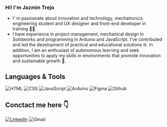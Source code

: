 ### Hi! I'm Jazmin Trejo

- I' m passionate about innovation and technology, mechatronics engineering student and UX designer and front-end developer in training 👩‍💻. 
- I have experience in project management, mechanical design in Solidworks and programming in Arduino and JavaScript. I've contributed and led the development of practical and educational solutions 🌐. In addition, I am an enthusiast of autonomous learning and seek opportunities to apply my skills in environments that promote innovation and sustainable growth 🌱.

## Languages & Tools 
![HTML](https://img.shields.io/badge/-HTML5-E34F26?logo=html5&logoColor=white&style=flat)
![CSS](https://img.shields.io/badge/-CSS3-1572B6?logo=css3&logoColor=white&style=flat)
![JavaScript](https://img.shields.io/badge/-JavaScript-F7DF1E?logo=javascript&logoColor=black&style=flat)
![Arduino](https://img.shields.io/badge/-Arduino-00979D?logo=arduino&logoColor=white&style=flat)
![Figma](https://img.shields.io/badge/-Figma-F24E1E?logo=figma&logoColor=white&style=flat)
![Github](https://img.shields.io/badge/-Github-black?logo=github&logoColor=white&style=flat) 

## Conctact me here 👇
[![LinkedIn](https://img.shields.io/badge/-LinkedIn-blue?logo=linkedin&logoColor=white&style=flat)](https://www.linkedin.com/in/jazmintrejoperez/)
![Gmail](https://img.shields.io/badge/-trejazmine@gmail.com-FC1212?logo=gmail&logoColor=white&style=flat)
